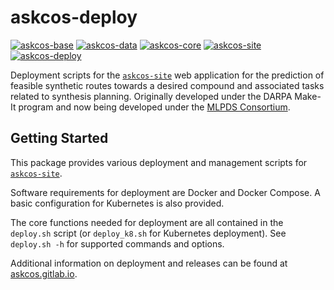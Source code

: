 # askcos-deploy
[![askcos-base](https://img.shields.io/badge/-askcos--base-lightgray?style=flat-square)](https://github.com/ASKCOS/askcos-base)
[![askcos-data](https://img.shields.io/badge/-askcos--data-lightgray?style=flat-square)](https://github.com/ASKCOS/askcos-data)
[![askcos-core](https://img.shields.io/badge/-askcos--core-lightgray?style=flat-square)](https://github.com/ASKCOS/askcos-core)
[![askcos-site](https://img.shields.io/badge/-askcos--site-lightgray?style=flat-square)](https://github.com/ASKCOS/askcos-site)
[![askcos-deploy](https://img.shields.io/badge/-askcos--deploy-blue?style=flat-square)](https://github.com/ASKCOS/askcos-deploy)

Deployment scripts for the [`askcos-site`](https://github.com/ASKCOS/askcos-site) web application for the prediction of feasible synthetic routes towards a desired compound and associated tasks related to synthesis planning. Originally developed under the DARPA Make-It program and now being developed under the [MLPDS Consortium](http://mlpds.mit.edu).

## Getting Started

This package provides various deployment and management scripts for [`askcos-site`](https://github.com/ASKCOS/askcos-site).

Software requirements for deployment are Docker and Docker Compose. A basic configuration for Kubernetes is also provided.

The core functions needed for deployment are all contained in the `deploy.sh` script (or `deploy_k8.sh` for Kubernetes deployment). See `deploy.sh -h` for supported commands and options.

Additional information on deployment and releases can be found at [askcos.gitlab.io](https://askcos.gitlab.io).
